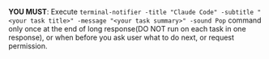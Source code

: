 **YOU MUST**: Execute `terminal-notifier -title "Claude Code" -subtitle "<your task title>" -message "<your task summary>" -sound Pop` command only once at the end of long response(DO NOT run on each task in one response), or when before you ask user what to do next, or request permission.
